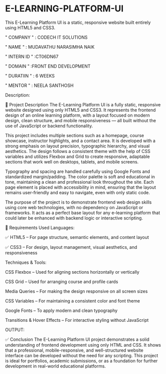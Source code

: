 # E-LEARNING-PLATFORM-UI
This E-Learning Platform UI is a static, responsive website built entirely using HTML5 and CSS3.

" COMPANY " : CODECH IT SOLUTIONS

" NAME " : MUDAVATHU NARASIMHA NAIK

" INTERN ID " :CT06DN67

" DOMAIN " :FRONT END DEVELOPMENT

" DURATIIN " : 6 WEEKS

" MENTOR " : NEELA SANTHOSH

Description:

📄 Project Description
The E-Learning Platform UI is a fully static, responsive website designed using only HTML5 and CSS3. It represents the frontend design of an online learning platform, with a layout focused on modern design, clean structure, and mobile responsiveness — all built without the use of JavaScript or backend functionality.

This project includes multiple sections such as a homepage, course showcase, instructor highlights, and a contact area. It is developed with a strong emphasis on layout precision, typographic hierarchy, and visual aesthetics. The design follows a consistent theme with the help of CSS variables and utilizes Flexbox and Grid to create responsive, adaptable sections that work well on desktops, tablets, and mobile screens.

Typography and spacing are handled carefully using Google Fonts and standardized margin/padding. The color palette is soft and educational in tone, maintaining a clean and professional look throughout the site. Each page element is placed with accessibility in mind, ensuring that the layout remains user-friendly and easy to navigate, even with only static code.

The purpose of the project is to demonstrate frontend web design skills using core web technologies, with no dependency on JavaScript or frameworks. It acts as a perfect base layout for any e-learning platform that could later be enhanced with backend logic or interactive scripting.

🧰 Requirements Used
Languages:

✅ HTML5 – For page structure, semantic elements, and content layout

✅ CSS3 – For design, layout management, visual aesthetics, and responsiveness

Techniques & Tools:

CSS Flexbox – Used for aligning sections horizontally or vertically

CSS Grid – Used for arranging course and profile cards

Media Queries – For making the design responsive on all screen sizes

CSS Variables – For maintaining a consistent color and font theme

Google Fonts – To apply modern and clean typography

Transitions & Hover Effects – For interactive styling without JavaScript


OUTPUT:


✅ Conclusion
The E-Learning Platform UI project demonstrates a solid understanding of frontend development using only HTML and CSS. It shows that a professional, mobile-responsive, and well-structured website interface can be developed without the need for any scripting. This project is ideal for portfolios, academic submissions, or as a foundation for further development in real-world educational platforms.
